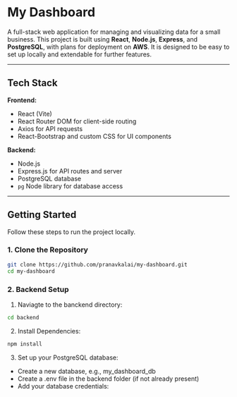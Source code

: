 # My Dashboard

A full-stack web application for managing and visualizing data for a small business. This project is built using **React**, **Node.js**, **Express**, and **PostgreSQL**, with plans for deployment on **AWS**. It is designed to be easy to set up locally and extendable for further features.

---

## Tech Stack

**Frontend:**  
- React (Vite)  
- React Router DOM for client-side routing  
- Axios for API requests  
- React-Bootstrap and custom CSS for UI components  

**Backend:**  
- Node.js  
- Express.js for API routes and server  
- PostgreSQL database  
- `pg` Node library for database access  

---

## Getting Started

Follow these steps to run the project locally.

### 1. Clone the Repository
```bash
git clone https://github.com/pranavkalai/my-dashboard.git
cd my-dashboard
```

### 2. Backend Setup
1. Naviagte to the banckend directory:
```bash
cd backend
```
2. Install Dependencies:
```bash
npm install
```
3. Set up your PostgreSQL database:
  - Create a new database, e.g., my_dashboard_db
  - Create a .env file in the backend folder (if not already present)
  - Add your database credentials:
